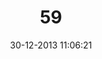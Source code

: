 ---
layout: post
title:  "59"
date: 30-12-2013 11:06:21
categories: jekyll update
language: 'ru'
image: 059.png
---